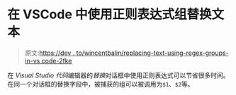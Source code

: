# 在 VSCode 中使用正则表达式组替换文本

> 原文:[https://dev . to/wincentbalin/replacing-text-using-regex-groups-in-vs code-2fke](https://dev.to/wincentbalin/replacing-text-using-regex-groups-in-vscode-2fke)

在 *Visual Studio 代码*编辑器的*替换*对话框中使用正则表达式可以节省很多时间。在同一个对话框的替换字段中，被捕获的组可以被调用为`$1`、`$2`等。